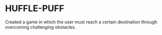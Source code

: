 # HUFFLE-PUFF
Created a game in which the user must reach a certain destination through overcoming challenging obstacles. 
